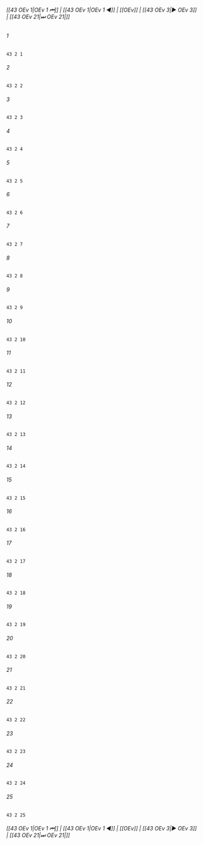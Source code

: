 
###### [[43 OEv 1|OEv 1 ⏮]] | [[43 OEv 1|OEv 1 ◀]] | [[OEv]] | [[43 OEv 3|▶ OEv 3]] | [[43 OEv 21|⏭ OEv 21|]]

###### 1
``` verse
43 2 1 
```
###### 2
``` verse
43 2 2 
```
###### 3
``` verse
43 2 3 
```
###### 4
``` verse
43 2 4 
```
###### 5
``` verse
43 2 5 
```
###### 6
``` verse
43 2 6 
```
###### 7
``` verse
43 2 7 
```
###### 8
``` verse
43 2 8 
```
###### 9
``` verse
43 2 9 
```
###### 10
``` verse
43 2 10 
```
###### 11
``` verse
43 2 11 
```
###### 12
``` verse
43 2 12 
```
###### 13
``` verse
43 2 13 
```
###### 14
``` verse
43 2 14 
```
###### 15
``` verse
43 2 15 
```
###### 16
``` verse
43 2 16 
```
###### 17
``` verse
43 2 17 
```
###### 18
``` verse
43 2 18 
```
###### 19
``` verse
43 2 19 
```
###### 20
``` verse
43 2 20 
```
###### 21
``` verse
43 2 21 
```
###### 22
``` verse
43 2 22 
```
###### 23
``` verse
43 2 23 
```
###### 24
``` verse
43 2 24 
```
###### 25
``` verse
43 2 25 
```

###### [[43 OEv 1|OEv 1 ⏮]] | [[43 OEv 1|OEv 1 ◀]] | [[OEv]] | [[43 OEv 3|▶ OEv 3]] | [[43 OEv 21|⏭ OEv 21|]]


